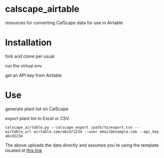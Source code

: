 # calscape_airtable
resources for converting CalScape data for use in Airtable

# Installation

fork and clone per usual

run the virtual env

get an API key from Airtable

# Use

generate plant list on CalScape

export plant list to Excel or CSV

`calscape_airtable.py --calscape_export /path/to/export.csv --airtable_url airtable.com/abcd/1234 --user email@example.com --api_key abcd1234`

The above uploads the data directly and assumes you're using the template located at [this link](https://airtable.com/shrMir3FeAZCPbgD6)
